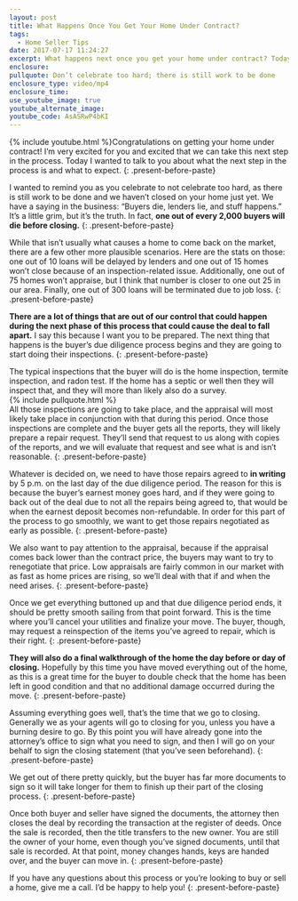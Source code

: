 ```yaml
---
layout: post
title: What Happens Once You Get Your Home Under Contract?
tags:
  - Home Seller Tips
date: 2017-07-17 11:24:27
excerpt: What happens next once you get your home under contract? Today I wanted to give you an overview of the process.
enclosure:
pullquote: Don’t celebrate too hard; there is still work to be done
enclosure_type: video/mp4
enclosure_time:
use_youtube_image: true
youtube_alternate_image:
youtube_code: AsASRwP4bKI
---
```



{% include youtube.html %}Congratulations on getting your home under contract! I’m very excited for you and excited that we can take this next step in the process. Today I wanted to talk to you about what the next step in the process is and what to expect.
{: .present-before-paste}

I wanted to remind you as you celebrate to not celebrate too hard, as there is still work to be done and we haven’t closed on your home just yet. We have a saying in the business: “Buyers die, lenders lie, and stuff happens.” It’s a little grim, but it’s the truth. In fact, **one out of every 2,000 buyers will die before closing.**
{: .present-before-paste}

While that isn’t usually what causes a home to come back on the market, there are a few other more plausible scenarios. Here are the stats on those: one out of 10 loans will be delayed by lenders and one out of 15 homes won’t close because of an inspection-related issue. Additionally, one out of 75 homes won’t appraise, but I think that number is closer to one out 25 in our area. Finally, one out of 300 loans will be terminated due to job loss.
{: .present-before-paste}

**There are a lot of things that are out of our control that could happen during the next phase of this process that could cause the deal to fall apart.** I say this because I want you to be prepared. The next thing that happens is the buyer’s due diligence process begins and they are going to start doing their inspections.
{: .present-before-paste}

The typical inspections that the buyer will do is the home inspection, termite inspection, and radon test. If the home has a septic or well then they will inspect that, and they will more than likely also do a survey.
<br>{% include pullquote.html %}
<br>All those inspections are going to take place, and the appraisal will most likely take place in conjunction with that during this period. Once those inspections are complete and the buyer gets all the reports, they will likely prepare a repair request. They’ll send that request to us along with copies of the reports, and we will evaluate that request and see what is and isn’t reasonable.
{: .present-before-paste}

Whatever is decided on, we need to have those repairs agreed to **in writing** by 5 p.m. on the last day of the due diligence period. The reason for this is because the buyer’s earnest money goes hard, and if they were going to back out of the deal due to not all the repairs being agreed to, that would be when the earnest deposit becomes non-refundable. In order for this part of the process to go smoothly, we want to get those repairs negotiated as early as possible.
{: .present-before-paste}

We also want to pay attention to the appraisal, because if the appraisal comes back lower than the contract price, the buyers may want to try to renegotiate that price. Low appraisals are fairly common in our market with as fast as home prices are rising, so we’ll deal with that if and when the need arises.
{: .present-before-paste}

Once we get everything buttoned up and that due diligence period ends, it should be pretty smooth sailing from that point forward. This is the time where you’ll cancel your utilities and finalize your move. The buyer, though, may request a reinspection of the items you’ve agreed to repair, which is their right.
{: .present-before-paste}

**They will also do a final walkthrough of the home the day before or day of closing.** Hopefully by this time you have moved everything out of the home, as this is a great time for the buyer to double check that the home has been left in good condition and that no additional damage occurred during the move.
{: .present-before-paste}

Assuming everything goes well, that’s the time that we go to closing. Generally we as your agents will go to closing for you, unless you have a burning desire to go. By this point you will have already gone into the attorney’s office to sign what you need to sign, and then I will go on your behalf to sign the closing statement (that you’ve seen beforehand).
{: .present-before-paste}

We get out of there pretty quickly, but the buyer has far more documents to sign so it will take longer for them to finish up their part of the closing process.
{: .present-before-paste}

Once both buyer and seller have signed the documents, the attorney then closes the deal by recording the transaction at the register of deeds. Once the sale is recorded, then the title transfers to the new owner. You are still the owner of your home, even though you’ve signed documents, until that sale is recorded. At that point, money changes hands, keys are handed over, and the buyer can move in.
{: .present-before-paste}

If you have any questions about this process or you’re looking to buy or sell a home, give me a call. I’d be happy to help you!
{: .present-before-paste}